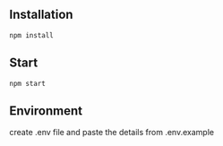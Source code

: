 ## Installation

`npm install`


## Start

`npm start`

## Environment

 create .env file and paste the details from .env.example 
